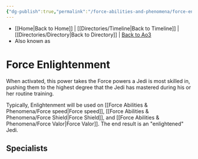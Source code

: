 ```yaml
---
{"dg-publish":true,"permalink":"/force-abilities-and-phenomena/force-enlightenment/"}
---
```


- [[Home\|Back to Home]] | [[Directories/Timeline\|Back to Timeline]] | [[Directories/Directory\|Back to Directory]] | [Back to Ao3](https://archiveofourown.org/works/19334440/chapters/45992584)
- Also known as 

# Force Enlightenment 
When activated, this power takes the Force powers a Jedi is most skilled in, pushing them to the highest degree that the Jedi has mastered during his or her routine training. 

Typically, Enlightenment will be used on [[Force Abilities & Phenomena/Force speed\|Force speed]], [[Force Abilities & Phenomena/Force Shield\|Force Shield]], and [[Force Abilities & Phenomena/Force Valor\|Force Valor]]. The end result is an "enlightened" Jedi.  

**Specialists**
- 